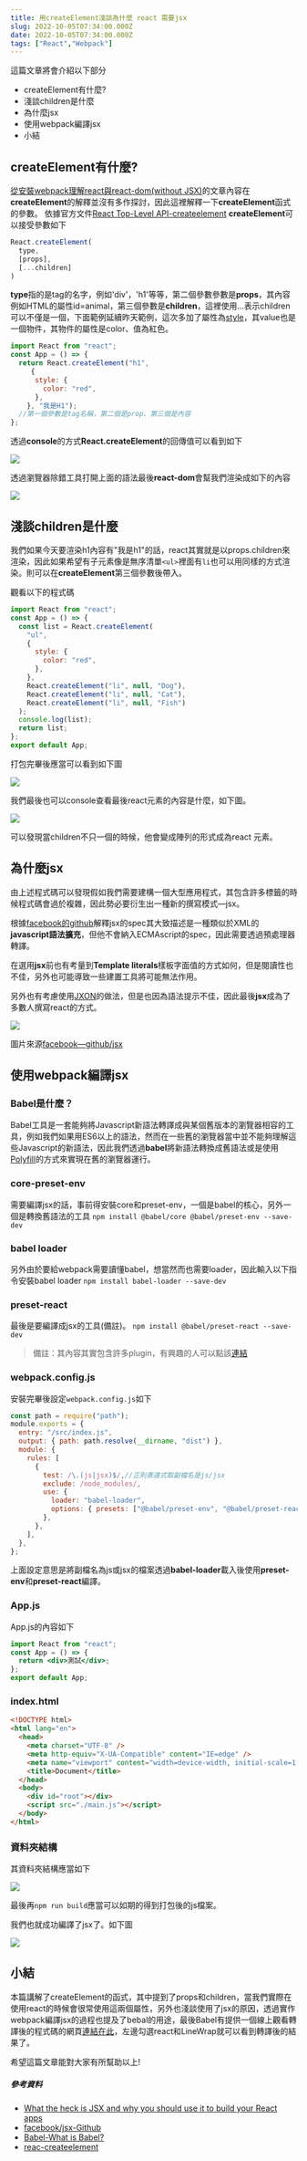 ```yaml
---
title: 用createElement淺談為什麼 react 需要jsx
slug: 2022-10-05T07:34:00.000Z
date: 2022-10-05T07:34:00.000Z
tags: ["React","Webpack"]
---
```



這篇文章將會介紹以下部分

- createElement有什麼?
- 淺談children是什麼
- 為什麼jsx
- 使用webpack編譯jsx
- 小結

## createElement有什麼?


[從安裝webpack理解react與react-dom(without JSX)](/tech-page/2022-10-01%20Sat)的文章內容在**createElement**的解釋並沒有多作探討，因此這裡解釋一下**createElement**函式的參數。
依據官方文件[React Top-Level API-createelement](https://reactjs.org/docs/react-api.html#createelement)
**createElement**可以接受參數如下
```javascript
React.createElement(
  type,
  [props],
  [...children]
)
```

**type**指的是tag的名字，例如'div'，'h1'等等，第二個參數參數是**props**，其內容例如HTML的屬性id=animal，第三個參數是**children**，這裡使用...表示children可以不僅是一個，下面範例延續昨天範例，這次多加了屬性為[style](https://developer.mozilla.org/en-US/docs/Web/HTML/Global_attributes/style)，其value也是一個物件，其物件的屬性是color、值為紅色。

```javascript
import React from "react";
const App = () => {
  return React.createElement("h1",
     {
      style: {
        color: "red",
      },
    }, "我是H1");
  //第一個參數是tag名稱，第二個是prop、第三個是內容
};
```
透過**console**的方式**React.createElement**的回傳值可以看到如下

![](https://i.imgur.com/aqnUQyl.png)

透過瀏覽器除錯工具打開上面的語法最後**react-dom**會幫我們渲染成如下的內容

![](https://i.imgur.com/HhjfT7n.png)


## 淺談children是什麼

我們如果今天要渲染h1內容有"我是h1"的話，react其實就是以props.children來渲染，因此如果希望有子元素像是無序清單`<ul>`裡面有`li`也可以用同樣的方式渲染。則可以在**createElement**第三個參數後帶入。

觀看以下的程式碼
```javascript
import React from "react";
const App = () => {
  const list = React.createElement(
    "ul",
    {
      style: {
        color: "red",
      },
    },
    React.createElement("li", null, "Dog"),
    React.createElement("li", null, "Cat"),
    React.createElement("li", null, "Fish")
  );
  console.log(list);
  return list;
};
export default App;
```

打包完畢後應當可以看到如下圖

![](https://i.imgur.com/xuRCK6R.png)

我們最後也可以console查看最後react元素的內容是什麼，如下圖。

![](https://i.imgur.com/IZ9uFcP.png)

可以發現當children不只一個的時候，他會變成陣列的形式成為react 元素。

## 為什麼jsx
由上述程式碼可以發現假如我們需要建構一個大型應用程式，其包含許多標籤的時候程式碼會過於複雜，因此勢必要衍生出一種新的撰寫模式—jsx。

根據[facebook的github](https://github.com/facebook/jsx)解釋jsx的spec其大致描述是一種類似於XML的**javascript語法擴充**，但他不會納入ECMAscript的spec，因此需要透過預處理器轉譯。

在選用**jsx**前也有考量到**Template literals**樣板字面值的方式如何，但是閱讀性也不佳，另外也可能導致一些建置工具將可能無法作用。

另外也有考慮使用[JXON](https://github.com/facebook/jsx#why-not-jxon)的做法，但是也因為語法提示不佳，因此最後**jsx**成為了多數人撰寫react的方式。



![](https://i.imgur.com/SiNEwRp.png)

圖片來源[facebook—github/jsx](https://github.com/facebook/jsx)

## 使用webpack編譯jsx

### Babel是什麼？
Babel工具是一套能夠將Javascript新語法轉譯成與某個舊版本的瀏覽器相容的工具，例如我們如果用ES6以上的語法，然而在一些舊的瀏覽器當中並不能夠理解這些Javascript的新語法，因此我們透過**babel**將新語法轉換成舊語法或是使用[Polyfill](https://developer.mozilla.org/en-US/docs/Glossary/Polyfill)的方式來實現在舊的瀏覽器運行。

### core-preset-env
需要編譯jsx的話，事前得安裝core和preset-env，一個是babel的核心，另外一個是轉換舊語法的工具
`npm install @babel/core @babel/preset-env --save-dev`

### babel loader
另外由於要給webpack需要讀懂babel，想當然而也需要loader，因此輸入以下指令安裝babel loader
`npm install babel-loader --save-dev`

### preset-react
最後是要編譯成jsx的工具(備註)。
`npm install @babel/preset-react --save-dev`
> 備註：其內容其實包含許多plugin，有興趣的人可以點該[連結](https://babeljs.io/docs/en/babel-preset-react)

### webpack.config.js
安裝完畢後設定`webpack.config.js`如下
```javascript
const path = require("path");
module.exports = {
  entry: "/src/index.js",
  output: { path: path.resolve(__dirname, "dist") },
  module: {
    rules: [
      {
        test: /\.(js|jsx)$/,//正則表達式取副檔名是js/jsx
        exclude: /node_modules/,
        use: {
          loader: "babel-loader",
          options: { presets: ["@babel/preset-env", "@babel/preset-react"] },
        },
      },
    ],
  },
};
```

上面設定意思是將副檔名為js或jsx的檔案透過**babel-loader**載入後使用**preset-env**和**preset-react**編譯。
### App.js

App.js的內容如下
```jsx
import React from "react";
const App = () => {
  return <div>測試</div>;
};
export default App;
```

### index.html
```html
<!DOCTYPE html>
<html lang="en">
  <head>
    <meta charset="UTF-8" />
    <meta http-equiv="X-UA-Compatible" content="IE=edge" />
    <meta name="viewport" content="width=device-width, initial-scale=1.0" />
    <title>Document</title>
  </head>
  <body>
    <div id="root"></div>
    <script src="./main.js"></script>
  </body>
</html>
```

### 資料夾結構
其資料夾結構應當如下

![](https://i.imgur.com/EUrQ52m.png)

最後再`npm run build`應當可以如期的得到打包後的js檔案。

我們也就成功編譯了jsx了。如下圖


![](https://i.imgur.com/HjE7g9j.png)

## 小結

本篇講解了createElement的函式，其中提到了props和children，當我們實際在使用react的時候會很常使用這兩個屬性，另外也淺談使用了jsx的原因，透過實作webpack編譯jsx的過程也提及了bebal的用途，最後Babel有提供一個線上觀看轉譯後的程式碼的網頁[連結在此](https://babeljs.io/repl/#?browsers=defaults%2C%20not%20ie%2011%2C%20not%20ie_mob%2011&build=&builtIns=false&corejs=3.21&spec=false&loose=false&code_lz=GYVwdgxgLglg9mABACQKYBt1wBQEpEDeAUIogE6pQhlIA8AJjAG4B8amciA7nGevQEJaAekasA3EQC-RIA&debug=false&forceAllTransforms=false&shippedProposals=false&circleciRepo=&evaluate=false&fileSize=false&timeTravel=false&sourceType=module&lineWrap=true&presets=react&prettier=false&targets=&version=7.19.2&externalPlugins=&assumptions=%7B%7D)，左邊勾選react和LineWrap就可以看到轉譯後的結果了。

希望這篇文章能對大家有所幫助以上!

##### 參考資料
- [What the heck is JSX and why you should use it to build your React apps](https://www.freecodecamp.org/news/what-the-heck-is-jsx-and-why-you-should-use-it-to-build-your-react-apps-1195cbd9dbc6/)
- [facebook/jsx-Github](https://github.com/facebook/jsx)
- [Babel-What is Babel?](https://babeljs.io/docs/en/)
- [reac-createelement](https://reactjs.org/docs/react-api.html#createelement)
